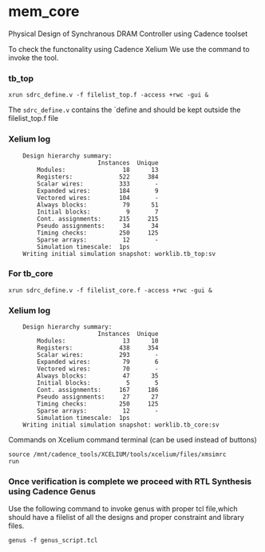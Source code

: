 # mem_core
Physical Design of Synchranous DRAM Controller using Cadence toolset


To check the functonality using Cadence Xelium We use the command to invoke the tool.

### tb_top

```
xrun sdrc_define.v -f filelist_top.f -access +rwc -gui &
```

The ```sdrc_define.v``` contains the `define and should be kept outside the filelist_top.f file


### Xelium log

```
	Design hierarchy summary:
		                 Instances  Unique
		Modules:                18      13
		Registers:             522     384
		Scalar wires:          333       -
		Expanded wires:        184       9
		Vectored wires:        104       -
		Always blocks:          79      51
		Initial blocks:          9       7
		Cont. assignments:     215     215
		Pseudo assignments:     34      34
		Timing checks:         250     125
		Sparse arrays:          12       -
		Simulation timescale:  1ps
	Writing initial simulation snapshot: worklib.tb_top:sv
```

### For tb_core

```
xrun sdrc_define.v -f filelist_core.f -access +rwc -gui &
```

### Xelium log

```
	Design hierarchy summary:
		                 Instances  Unique
		Modules:                13      10
		Registers:             438     354
		Scalar wires:          293       -
		Expanded wires:         79       6
		Vectored wires:         70       -
		Always blocks:          47      35
		Initial blocks:          5       5
		Cont. assignments:     167     186
		Pseudo assignments:     27      27
		Timing checks:         250     125
		Sparse arrays:          12       -
		Simulation timescale:  1ps
	Writing initial simulation snapshot: worklib.tb_core:sv
```

Commands on Xcelium command terminal (can be used instead of buttons) 
```
source /mnt/cadence_tools/XCELIUM/tools/xcelium/files/xmsimrc
run
```

### Once verification is complete we proceed with RTL Synthesis using Cadence Genus

Use the following command to invoke genus with proper tcl file,which should have a filelist of all the designs and proper constraint and library files.
```
genus -f genus_script.tcl
```
